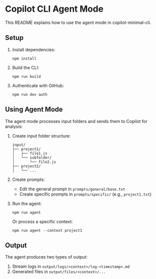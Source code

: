 # Copilot CLI Agent Mode

This README explains how to use the agent mode in copilot-minimal-cli.

## Setup

1. Install dependencies:
   ```
   npm install
   ```

2. Build the CLI:
   ```
   npm run build
   ```

3. Authenticate with GitHub:
   ```
   npm run dev auth
   ```

## Using Agent Mode

The agent mode processes input folders and sends them to Copilot for analysis:

1. Create input folder structure:
   ```
   input/
   ├── project1/
   │   ├── file1.js
   │   └── subfolder/
   │       └── file2.js
   ├── project2/
   │   └── ...
   ```

2. Create prompts:
   - Edit the general prompt in `prompts/general/base.txt`
   - Create specific prompts in `prompts/specific/` (e.g., `project1.txt`)

3. Run the agent:
   ```
   npm run agent
   ```

   Or process a specific context:
   ```
   npm run agent --context project1
   ```

## Output

The agent produces two types of output:

1. Stream logs in `output/logs/<context>/log-<timestamp>.md`
2. Generated files in `output/files/<context>/...`
